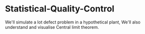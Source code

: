 # Statistical-Quality-Control
We'll simulate a lot defect problem in a hypothetical plant, We'll also understand and visualise Central limit theorem.
